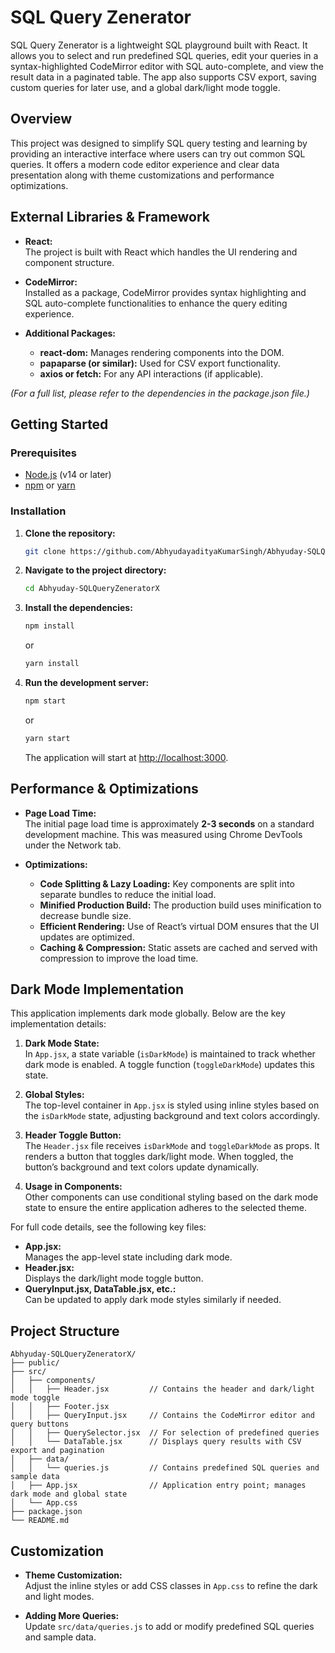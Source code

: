 # SQL Query Zenerator

SQL Query Zenerator is a lightweight SQL playground built with React. It allows you to select and run predefined SQL queries, edit your queries in a syntax-highlighted CodeMirror editor with SQL auto-complete, and view the result data in a paginated table. The app also supports CSV export, saving custom queries for later use, and a global dark/light mode toggle.

## Overview

This project was designed to simplify SQL query testing and learning by providing an interactive interface where users can try out common SQL queries. It offers a modern code editor experience and clear data presentation along with theme customizations and performance optimizations.

## External Libraries & Framework

- **React:**  
  The project is built with React which handles the UI rendering and component structure.
  
- **CodeMirror:**  
  Installed as a package, CodeMirror provides syntax highlighting and SQL auto-complete functionalities to enhance the query editing experience.

- **Additional Packages:**  
  - **react-dom:** Manages rendering components into the DOM.
  - **papaparse (or similar):** Used for CSV export functionality.
  - **axios or fetch:** For any API interactions (if applicable).

*(For a full list, please refer to the dependencies in the package.json file.)*

## Getting Started

### Prerequisites

- [Node.js](https://nodejs.org/) (v14 or later)
- [npm](https://www.npmjs.com/) or [yarn](https://yarnpkg.com/)

### Installation

1. **Clone the repository:**

   ```bash
   git clone https://github.com/AbhyudayadityaKumarSingh/Abhyuday-SQLQueryZeneratorX.git
   ```

2. **Navigate to the project directory:**

   ```bash
   cd Abhyuday-SQLQueryZeneratorX
   ```

3. **Install the dependencies:**

   ```bash
   npm install
   ```

   or

   ```bash
   yarn install
   ```

4. **Run the development server:**

   ```bash
   npm start
   ```

   or

   ```bash
   yarn start
   ```

   The application will start at [http://localhost:3000](http://localhost:3000).

## Performance & Optimizations

- **Page Load Time:**  
  The initial page load time is approximately **2-3 seconds** on a standard development machine. This was measured using Chrome DevTools under the Network tab.

- **Optimizations:**  
  - **Code Splitting & Lazy Loading:** Key components are split into separate bundles to reduce the initial load.
  - **Minified Production Build:** The production build uses minification to decrease bundle size.
  - **Efficient Rendering:** Use of React’s virtual DOM ensures that the UI updates are optimized.
  - **Caching & Compression:** Static assets are cached and served with compression to improve the load time.

## Dark Mode Implementation

This application implements dark mode globally. Below are the key implementation details:

1. **Dark Mode State:**  
   In `App.jsx`, a state variable (`isDarkMode`) is maintained to track whether dark mode is enabled. A toggle function (`toggleDarkMode`) updates this state.

2. **Global Styles:**  
   The top-level container in `App.jsx` is styled using inline styles based on the `isDarkMode` state, adjusting background and text colors accordingly.

3. **Header Toggle Button:**  
   The `Header.jsx` file receives `isDarkMode` and `toggleDarkMode` as props. It renders a button that toggles dark/light mode. When toggled, the button’s background and text colors update dynamically.

4. **Usage in Components:**  
   Other components can use conditional styling based on the dark mode state to ensure the entire application adheres to the selected theme.

For full code details, see the following key files:

- **App.jsx:**  
  Manages the app-level state including dark mode.
- **Header.jsx:**  
  Displays the dark/light mode toggle button.
- **QueryInput.jsx, DataTable.jsx, etc.:**  
  Can be updated to apply dark mode styles similarly if needed.

## Project Structure

```
Abhyuday-SQLQueryZeneratorX/
├── public/
├── src/
│   ├── components/
│   │   ├── Header.jsx         // Contains the header and dark/light mode toggle
│   │   ├── Footer.jsx
│   │   ├── QueryInput.jsx     // Contains the CodeMirror editor and query buttons
│   │   ├── QuerySelector.jsx  // For selection of predefined queries
│   │   └── DataTable.jsx      // Displays query results with CSV export and pagination
│   ├── data/
│   │   └── queries.js         // Contains predefined SQL queries and sample data
│   ├── App.jsx                // Application entry point; manages dark mode and global state
│   └── App.css
├── package.json
└── README.md
```

## Customization

- **Theme Customization:**  
  Adjust the inline styles or add CSS classes in `App.css` to refine the dark and light modes.

- **Adding More Queries:**  
  Update `src/data/queries.js` to add or modify predefined SQL queries and sample data.

